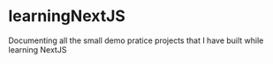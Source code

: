 # learningNextJS
Documenting all the small demo pratice projects that I have built while learning NextJS
